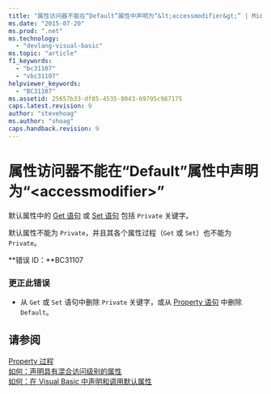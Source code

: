 ```yaml
---
title: "属性访问器不能在“Default”属性中声明为“&lt;accessmodifier&gt;” | Microsoft Docs"
ms.date: "2015-07-20"
ms.prod: ".net"
ms.technology: 
  - "devlang-visual-basic"
ms.topic: "article"
f1_keywords: 
  - "bc31107"
  - "vbc31107"
helpviewer_keywords: 
  - "BC31107"
ms.assetid: 25657b33-df85-4535-8043-69795c987175
caps.latest.revision: 9
author: "stevehoag"
ms.author: "shoag"
caps.handback.revision: 9
---
```

# 属性访问器不能在“Default”属性中声明为“&lt;accessmodifier&gt;”
默认属性中的 [Get 语句](../../visual-basic/language-reference/statements/get-statement.md) 或 [Set 语句](../../visual-basic/language-reference/statements/set-statement.md) 包括 `Private` 关键字。  
  
 默认属性不能为 `Private`，并且其各个属性过程（`Get` 或 `Set`）也不能为 `Private`。  
  
 **错误 ID：**BC31107  
  
### 更正此错误  
  
-   从 `Get` 或 `Set` 语句中删除 `Private` 关键字，或从 [Property 语句](../../visual-basic/language-reference/statements/property-statement.md) 中删除 `Default`。  
  
## 请参阅  
 [Property 过程](../../visual-basic/programming-guide/language-features/procedures/property-procedures.md)   
 [如何：声明具有混合访问级别的属性](../../visual-basic/programming-guide/language-features/procedures/how-to-declare-a-property-with-mixed-access-levels.md)   
 [如何：在 Visual Basic 中声明和调用默认属性](../../visual-basic/programming-guide/language-features/procedures/how-to-declare-and-call-a-default-property.md)